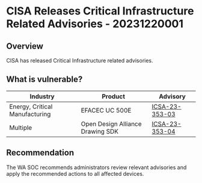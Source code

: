 # CISA Releases Critical Infrastructure Related Advisories - 20231220001

## Overview

CISA has released Critical Infrastructure related advisories.

## What is vulnerable?

| Industry | Product | Advisory | 
| --- | --- | --- | 
| Energy, Critical Manufacturing | EFACEC UC 500E | [ICSA-23-353-03](https://www.cisa.gov/news-events/ics-advisories/icsa-23-353-03) | 
| Multiple | Open Design Alliance Drawing SDK | [ICSA-23-353-04](https://www.cisa.gov/news-events/ics-advisories/icsa-23-353-04) | 

## Recommendation

The WA SOC recommends administrators review relevant advisories and apply the recommended actions to all affected devices.